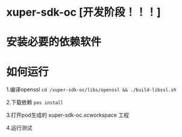 # xuper-sdk-oc [开发阶段！！！]

# 安装必要的依赖软件

# 如何运行

1.编译openssl
`
cd /xuper-sdk-oc/libs/openssl && ./build-libssl.sh
`

2.下载依赖
`
pos install
`

3.打开pod生成的 xuper-sdk-oc.xcworkspace 工程


4.运行测试
